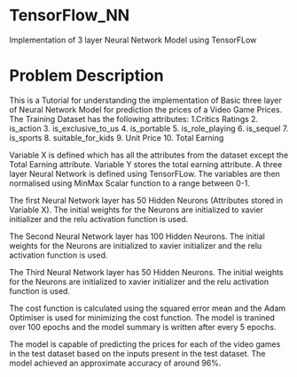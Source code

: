 # TensorFlow_NN
Implementation of 3 layer Neural Network Model using TensorFLow

# Problem Description
This is a Tutorial for understanding the implementation of Basic three layer of Neural Network Model for prediction the prices of a Video Game Prices. The Training Dataset has the following attributes:
  1.Critics Ratings
  2. is_action
  3. is_exclusive_to_us
  4. is_portable
  5. is_role_playing
  6. is_sequel
  7. is_sports
  8. suitable_for_kids
  9. Unit Price
  10. Total Earning

Variable X is defined which has all the attributes from the dataset except the Total Earning attribute. Variable Y stores the total earning attribute. A three layer Neural Network is defined using TensorFLow. The variables are then normalised using MinMax  Scalar function to a range between 0-1.

The first Neural Network layer has 50 Hidden Neurons (Attributes stored in Variable X). The initial weights for the Neurons are initialized to xavier initializer and the relu activation function is used.

The Second Neural Network layer has 100 Hidden Neurons. The initial weights for the Neurons are initialized to xavier initializer and the relu activation function is used.

The Third Neural Network layer has 50 Hidden Neurons. The initial weights for the Neurons are initialized to xavier initializer and the relu activation function is used.

The cost function is calculated using the squared error mean and the Adam Optimiser is used for minimizing the cost function. The model is tranined over 100 epochs and the model summary is written after  every 5 epochs.

The model is capable of predicting the prices for each of the video games in the test dataset based on the inputs present in the test dataset. The model achieved an approximate accuracy of around 96%.

 
